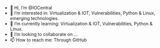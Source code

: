 - 👋 Hi, I’m @IOCentral
- 👀 I’m interested in: Virtualization & IOT, Vulnerabilities, Python & Linux, emerging technologies. 
- 🌱 I’m currently learning: Virtualization & IOT, Vulnerabilities, Python & Linux.
- 💞️ I’m looking to collaborate on ...
- 📫 How to reach me: Through GitHub 
<!---
IOCentral/IOCentral is a ✨ special ✨ repository because its `README.md` (this file) appears on your GitHub profile.
You can click the Preview link to take a look at your changes.
--->
